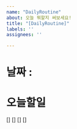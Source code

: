 ```yaml
---
name: "DailyRoutine"
about: 오늘 뭐할지 써보세요!
title: "[DailyRoutine]"
labels: ''
assignees: ''

---
```


# 날짜 : 
# 오늘할일
[]
[]
[]
[]
